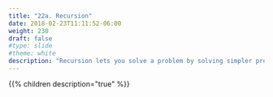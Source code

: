 ```yaml
---
title: "22a. Recursion"
date: 2018-02-23T11:11:52-06:00
weight: 230
draft: false
#type: slide
#theme: white
description: "Recursion lets you solve a problem by solving simpler problems."
---
```


{{% children description="true" %}}

